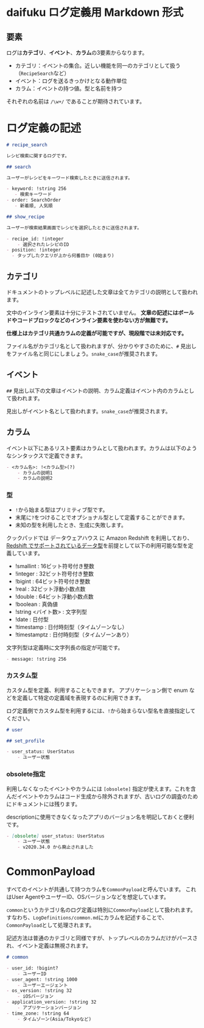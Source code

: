 # daifuku ログ定義用 Markdown 形式

## 要素
ログは**カテゴリ**、**イベント**、**カラム**の3要素からなります。

- カテゴリ：イベントの集合。近しい機能を同一のカテゴリとして扱う（`RecipeSearch`など）
- イベント：ログを送るきっかけとなる動作単位
- カラム：イベントの持つ値。型と名前を持つ

それぞれの名前は `/\w+/` であることが期待されています。

# ログ定義の記述

```markdown
# recipe_search

レシピ検索に関するログです。

## search

ユーザーがレシピをキーワード検索したときに送信されます。

- keyword: !string 256
   - 検索キーワード
- order: SearchOrder
   - 新着順, 人気順

## show_recipe

ユーザーが検索結果画面でレシピを選択したときに送信されます。

- recipe_id: !integer
    - 選択されたレシピのID
- position: !integer
  - タップしたクエリが上から何番目か (0始まり)
```

## カテゴリ

ドキュメントのトップレベルに記述した文章は全てカテゴリの説明として扱われます。

文中のインライン要素は十分にテストされていません。
**文章の記述にはボールドやコードブロックなどのインライン要素を使わない方が無難です。**

**仕様上はカテゴリ共通カラムの定義が可能ですが、現段階では未対応です。**

ファイル名がカテゴリ名として扱われますが、分かりやすさのために、`#` 見出しをファイル名と同じにしましょう。`snake_case`が推奨されます。

## イベント

`##` 見出し以下の文章はイベントの説明、カラム定義はイベント内のカラムとして扱われます。

見出しがイベント名として扱われます。`snake_case`が推奨されます。

## カラム

イベント以下にあるリスト要素はカラムとして扱われます。カラムは以下のようなシンタックスで定義できます。

```markdown
- <カラム名>: !<カラム型>(?)
    - カラムの説明1
    - カラムの説明2
```

### 型

- `!`から始まる型はプリミティブ型です。
- 末尾に`?`をつけることでオプショナル型として定義することができます。
- 未知の型を利用したとき、生成に失敗します。

クックパッドでは データウェアハウス に Amazon Redshift を利用しており、[Redshift でサポートされているデータ型](https://docs.aws.amazon.com/redshift/latest/dg/c_Supported_data_types.html)を前提として以下の利用可能な型を定義しています。

- !smallint : 16ビット符号付き整数
- !integer : 32ビット符号付き整数
- !bigint : 64ビット符号付き整数
- !real : 32ビット浮動小数点数
- !double : 64ビット浮動小数点数
- !boolean : 真偽値
- !string <バイト数> : 文字列型
- !date : 日付型
- !timestamp : 日付時刻型（タイムゾーンなし）
- !timestamptz : 日付時刻型（タイムゾーンあり）


文字列型は定義時に文字列長の指定が可能です。

```markdown
- message: !string 256
```


### カスタム型

カスタム型を定義、利用することもできます。
アプリケーション側で enum などを定義して特定の定義域を表現するのに利用できます。

ログ定義側でカスタム型を利用するには、`!`から始まらない型名を直接指定してください。

```markdown
# user

## set_profile

- user_status: UserStatus
    - ユーザー状態
```

### obsolete指定

利用しなくなったイベントやカラムには `[obsolete]` 指定が使えます。これを含んだイベントやカラムはコード生成から除外されますが、古いログの調査のためにドキュメントには残ります。

descriptionに使用できなくなったアプリのバージョン名を明記しておくと便利です。

```markdown
- [obsolete] user_status: UserStatus
    - ユーザー状態
    - v2020.34.0 から廃止されました
```

# CommonPayload

すべてのイベントが共通して持つカラムを`CommonPayload`と呼んでいます。
これはUser AgentやユーザーID、OSバージョンなどを想定しています。

`common`というカテゴリ名のログ定義は特別に`CommonPayload`として扱われます。
すなわち、`LogDefinitions/common.md`にカラムを記述することで、`CommonPayload`として処理されます。

記述方法は普通のカテゴリと同様ですが、トップレベルのカラムだけがパースされ、イベント定義は無視されます。

```markdown
# common

- user_id: !bigint?
    - ユーザーID
- user_agent: !string 1000
    - ユーザーエージェント
- os_version: !string 32
    - iOSバージョン
- application_version: !string 32
    - アプリケーションバージョン
- time_zone: !string 64
    - タイムゾーン(Asia/Tokyoなど)
```
